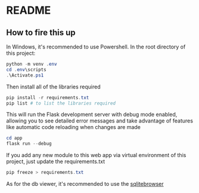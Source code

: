 # README

## How to fire this up

In Windows, it's recommended to use Powershell. In the root directory of this project:

```ps1
python -m venv .env
cd .env\scripts
.\Activate.ps1
```

Then install all of the libraries required
```ps1
pip install -r requirements.txt
pip list # to list the libraries required
```

This will run the Flask development server with debug mode enabled, allowing you to see detailed error messages and take advantage of features like automatic code reloading when changes are made

```ps1
cd app
flask run --debug
```

If you add any new module to this web app via virtual environment of this project,
just update the requirements.txt

```ps1
pip freeze > requirements.txt
```

As for the db viewer, it's recommended to use the [sqlitebrowser](https://sqlitebrowser.org/)